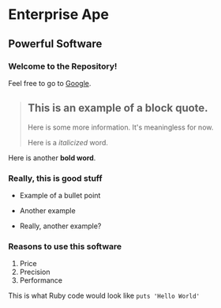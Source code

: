 Enterprise Ape
==============

Powerful Software
-----------------

### Welcome to the Repository!

Feel free to go to [Google](http://google.com).

> ## This is an example of a block quote.
>
> Here is some more information.  It's meaningless for now.
>
> Here is a *italicized* word.

Here is another **bold word**.

### Really, this is good stuff
* Example of a bullet point
+ Another example
- Really, another example?

### Reasons to use this software
1. Price
2. Precision
3. Performance

This is what Ruby code would look like `puts 'Hello World'`